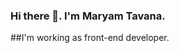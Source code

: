 ### Hi there 👋. I'm Maryam Tavana. 
##I'm working as front-end developer.


<!--
**MaryamTavana379/MaryamTavana379** is a ✨ _special_ ✨ repository because its `README.md` (this file) appears on your GitHub profile.

Here are some ideas to get you started:

- 🔭 I’m currently working on Pinoox company and learning Vuejs framework.


-->
